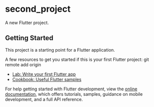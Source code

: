 # second_project

A new Flutter project.

## Getting Started

This project is a starting point for a Flutter application.

A few resources to get you started if this is your first Flutter project:
git remote add origin
- [Lab: Write your first Flutter app](https://docs.flutter.dev/get-started/codelab)
- [Cookbook: Useful Flutter samples](https://docs.flutter.dev/cookbook)

For help getting started with Flutter development, view the
[online documentation](https://docs.flutter.dev/), which offers tutorials,
samples, guidance on mobile development, and a full API reference.
